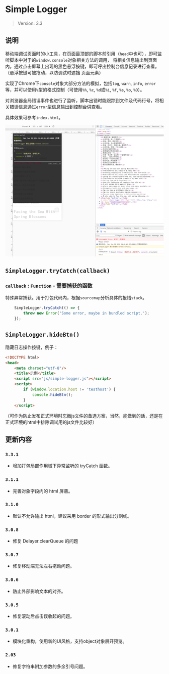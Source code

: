 # Simple Logger

> Version: 3.3

## 说明

移动端调试页面时的小工具，在页面最顶部的脚本前引用（`head`中也可），即可监听脚本中对于的`window.console`对象相关方法的调用，
将相关信息输出到页面内。通过点击屏幕上出现的黑色悬浮按键，即可呼出控制台信息记录进行查看。（悬浮按键可被拖动，以防调试时遮挡
页面元素）

实现了Chrome下`console`对象大部分方法的模拟，包括`log`, `warn`, `info`, `error`等，并可以使用`%`型的格式控制（可使用`%%`, `%c`, `%d`或`%i`, `%f`, `%s`, `%o`, `%O`）。

对浏览器全局错误事件也进行了监听，脚本出错时能跟踪到文件及代码行号，将相关错误信息通过`error`型信息输出到控制台供查看。

具体效果可参考`index.html`。

![效果图](https://github.com/Moonshell/simple-logger/blob/master/preview.png?raw=true)

## `SimpleLogger.tryCatch(callback)`

### `callback` : `Function` - 需要捕获的函数

特殊异常捕获。用于打包代码内，根据`sourcemap`分析具体的报错`stack`。

```javascript
    SimpleLogger.tryCatch(() => {
        throw new Error('Some error, maybe in bundled script.');
    });
```


## `SimpleLogger.hideBtn()`

隐藏日志操作按键，例子：

```html
<!DOCTYPE html>
<head>
    <meta charset="utf-8"/>
    <title>示例</title>
    <script src="js/simple-logger.js"></script>
    <script>
        if (window.location.host != 'testhost') {
            console.hideBtn();
        }
    </script>
```

（可作为防止发布正式环境时忘撤js文件的备选方案，当然，能做到的话，还是在正式环境的html中排除调试用的js文件比较好）

## 更新内容

### `3.3.1`

* 增加打包局部作用域下异常监听的 tryCatch 函数。


### `3.1.1`

* 完善对象字段内的 html 屏蔽。


### `3.1.0`

* 默认不允许输出 html，建议采用 border 的形式输出分割线。


### `3.0.8`

* 修复 Delayer.clearQueue 的问题


### `3.0.7`

* 修复移动端无法左右拖动问题。


### `3.0.6`

* 防止外部影响文本的对齐。


### `3.0.5`

* 修复滚动后点击误收起的问题。


### `3.0.1`

* 模块化重构，使用新的UI风格，支持object对象展开预览。


### `2.03`

* 修复字符串附加参数的多余引号问题。


